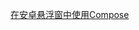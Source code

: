 [在安卓悬浮窗中使用Compose](https://www.ntutn.top/posts/%E5%9C%A8%E5%AE%89%E5%8D%93%E6%82%AC%E6%B5%AE%E7%AA%97%E4%B8%AD%E4%BD%BF%E7%94%A8compose/)